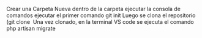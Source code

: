 Crear una Carpeta Nueva
dentro de la carpeta ejecutar la consola de comandos 
ejecutar el primer comando git init
Luego se clona el repositorio (git clone <URL>
Una vez clonado, en la terminal VS code se ejecuta el comando php artisan migrate
